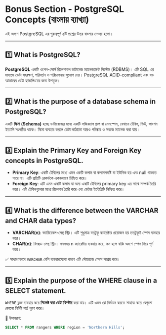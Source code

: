 # Bonus Section - PostgreSQL Concepts (বাংলায় ব্যাখ্যা)

এই অংশে PostgreSQL এর গুরুত্বপূর্ণ ৫টি প্রশ্নের উত্তর বাংলায় দেওয়া হলো।

---

## 1️⃣ What is PostgreSQL?

**PostgreSQL** একটি ওপেন-সোর্স রিলেশনাল ডাটাবেজ ম্যানেজমেন্ট সিস্টেম (RDBMS)। এটি SQL এর মাধ্যমে ডেটা সংরক্ষণ, পরিবর্তন ও পরিচালনার সুযোগ দেয়। PostgreSQL ACID-compliant এবং বড় আকারের ডেটা হ্যান্ডলিংয়ের জন্য উপযুক্ত।

---

## 2️⃣ What is the purpose of a database schema in PostgreSQL?

একটি **স্কিমা (Schema)** হচ্ছে ডাটাবেজের মধ্যে একটি লজিক্যাল গ্রুপ বা নেমস্পেস, যেখানে টেবিল, ভিউ, ফাংশন ইত্যাদি সংগঠিত থাকে। স্কিমা ব্যবহার করলে ডেটা কাঠামো আরও পরিষ্কার ও সহজে ম্যানেজ করা যায়।

---

## 3️⃣ Explain the Primary Key and Foreign Key concepts in PostgreSQL.

- **Primary Key**: একটি টেবিলের মধ্যে এমন একটি কলাম বা কলামসমষ্টি যা ইউনিক হয় এবং null থাকতে পারে না। এটি প্রতিটি রেকর্ডকে এককভাবে চিহ্নিত করে।
- **Foreign Key**: এটি এমন একটি কলাম যা অন্য একটি টেবিলের primary key এর সাথে সম্পর্ক তৈরি করে। এটি টেবিলগুলোর মধ্যে রিলেশন তৈরি করে এবং ডেটার ইন্টেগ্রিটি নিশ্চিত করে।

---

## 4️⃣ What is the difference between the VARCHAR and CHAR data types?

- **VARCHAR(n)**: ভ্যারিয়েবল-লেন্থ স্ট্রিং। এটি শুধুমাত্র যতটুকু ক্যারেক্টার প্রয়োজন হয় ততটুকুই স্পেস ব্যবহার করে।
- **CHAR(n)**: ফিক্সড-লেন্থ স্ট্রিং। সবসময় n ক্যারেক্টার ব্যবহার করে, কম হলে বাকি অংশে স্পেস দিয়ে পূর্ণ করে।

✅ সাধারণভাবে `VARCHAR` বেশি ব্যবহারযোগ্য কারণ এটি স্টোরেজে স্পেস সাশ্রয় করে।

---

## 5️⃣ Explain the purpose of the WHERE clause in a SELECT statement.

`WHERE` ক্লজ ব্যবহার করে **সিলেক্ট করা ডেটা ফিল্টার** করা যায়। এটি এমন রো নির্বাচন করতে সাহায্য করে যেগুলো কোনো নির্দিষ্ট শর্ত পূরণ করে।

📌 উদাহরণ:
```sql
SELECT * FROM rangers WHERE region = 'Northern Hills';
